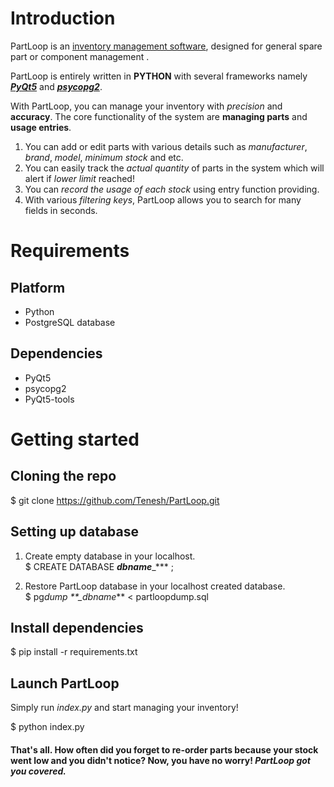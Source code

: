 # Introduction

PartLoop is an [inventory management software](https://en.wikipedia.org/wiki/Inventory_management_software), designed for general spare part or component management .

PartLoop is entirely written in **PYTHON** with several frameworks namely [**_PyQt5_**](https://pypi.org/project/PyQt5/) and [**_psycopg2_**](https://pypi.org/project/psycopg2/).

With PartLoop, you can manage your inventory with _precision_ and **accuracy**. The core functionality of the system are **managing parts** and **usage entries**.

1. You can add or edit parts with various details such as _manufacturer_, _brand_, _model_, _minimum stock_ and etc.
2. You can easily track the _actual quantity_ of parts in the system which will alert if _lower limit_ reached!
3. You can _record the usage of each stock_ using entry function providing.
4. With various _filtering keys_, PartLoop allows you to search for many fields in seconds.

# Requirements

## Platform

- Python
- PostgreSQL database

## Dependencies

- PyQt5
- psycopg2
- PyQt5-tools

# Getting started

## Cloning the repo

\$ git clone https://github.com/Tenesh/PartLoop.git

## Setting up database

1.  Create empty database in your localhost. </br> \$ CREATE DATABASE **_dbname_**\_\*\*\* ;

2.  Restore PartLoop database in your localhost created database.</br> \$ pg*dump \*\*\_dbname*\*\* < partloopdump.sql

## Install dependencies

\$ pip install -r requirements.txt

## Launch PartLoop

Simply run *index.py* and start managing your inventory!<br>

\$ python index.py

#### That's all. How often did you forget to re-order parts because your stock went low and you didn't notice? Now, you have no worry! **_PartLoop got you covered._**
